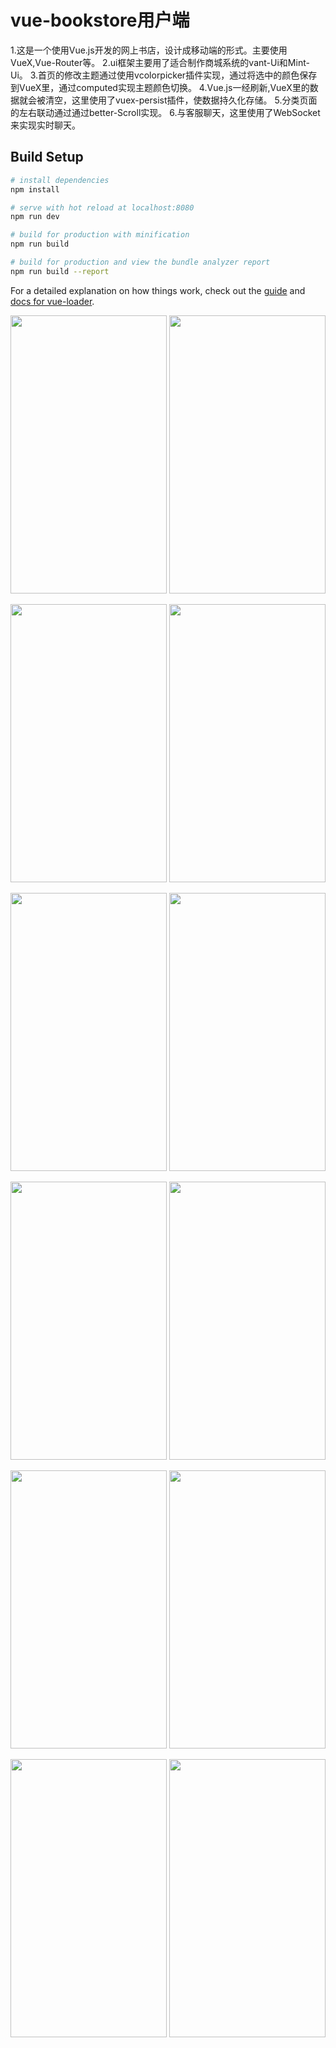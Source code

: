 # vue-bookstore用户端

1.这是一个使用Vue.js开发的网上书店，设计成移动端的形式。主要使用VueX,Vue-Router等。
2.ui框架主要用了适合制作商城系统的vant-Ui和Mint-Ui。
3.首页的修改主题通过使用vcolorpicker插件实现，通过将选中的颜色保存到VueX里，通过computed实现主题颜色切换。
4.Vue.js一经刷新,VueX里的数据就会被清空，这里使用了vuex-persist插件，使数据持久化存储。
5.分类页面的左右联动通过通过better-Scroll实现。
6.与客服聊天，这里使用了WebSocket来实现实时聊天。

## Build Setup

``` bash
# install dependencies
npm install

# serve with hot reload at localhost:8080
npm run dev

# build for production with minification
npm run build

# build for production and view the bundle analyzer report
npm run build --report
```

For a detailed explanation on how things work, check out the [guide](http://vuejs-templates.github.io/webpack/) and [docs for vue-loader](http://vuejs.github.io/vue-loader).

<p align="center">
  <img src="http://pqdg4ilq2.bkt.clouddn.com/image/bookstore/1.png" width="250" height="445">
  <img src="http://pqdg4ilq2.bkt.clouddn.com/image/bookstore/2.png" width="250" height="445">
</p>
<p align="center">
  <img src="http://pqdg4ilq2.bkt.clouddn.com/image/bookstore/3.png" width="250" height="445">
  <img src="http://pqdg4ilq2.bkt.clouddn.com/image/bookstore/4.png" width="250" height="445">
</p>
<p align="center">
  <img src="http://pqdg4ilq2.bkt.clouddn.com/image/bookstore/5.png" width="250" height="445">
  <img src="http://pqdg4ilq2.bkt.clouddn.com/image/bookstore/6.png" width="250" height="445">
</p>
<p align="center">
  <img src="http://pqdg4ilq2.bkt.clouddn.com/image/bookstore/7.png" width="250" height="445">
  <img src="http://pqdg4ilq2.bkt.clouddn.com/image/bookstore/8.png" width="250" height="445">
</p>
<p align="center">
  <img src="http://pqdg4ilq2.bkt.clouddn.com/image/bookstore/9.png" width="250" height="445">
  <img src="http://pqdg4ilq2.bkt.clouddn.com/image/bookstore/10.png" width="250" height="445">
</p>
<p align="center">
  <img src="http://pqdg4ilq2.bkt.clouddn.com/image/bookstore/11.png" width="250" height="445">
  <img src="http://pqdg4ilq2.bkt.clouddn.com/image/bookstore/12.png" width="250" height="445">
</p>
